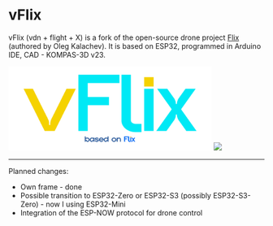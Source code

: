 # vFlix

vFlix (vdn + flight + X) is a fork of the open-source drone project [Flix](https://github.com/okalachev/flix) (authored by Oleg Kalachev). It is based on ESP32, programmed in Arduino IDE, CAD - KOMPAS-3D v23.

<img src="./img/logo.png" style="background-color: transparent;" width="400">

<img src="./img/pre-assembled.png" width="400">

---

Planned changes:
- Own frame - done
- Possible transition to ESP32-Zero or ESP32-S3 (possibly ESP32-S3-Zero) - now I using ESP32-Mini
- Integration of the ESP-NOW protocol for drone control

